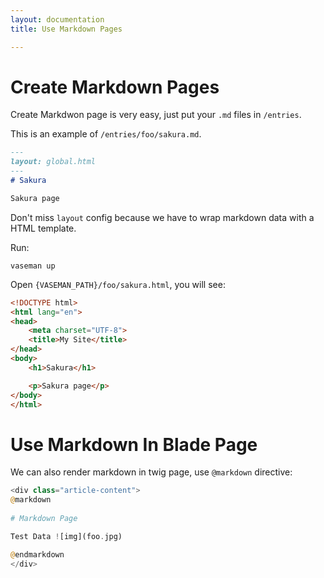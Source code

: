 ```yaml
---
layout: documentation
title: Use Markdown Pages

---
```


# Create Markdown Pages

Create Markdwon page is very easy, just put your `.md` files in `/entries`.

This is an example of `/entries/foo/sakura.md`.

``` markdown
---
layout: global.html
---
# Sakura

Sakura page
```

Don't miss `layout` config because we have to wrap markdown data with a HTML template.

Run: 

```shell
vaseman up
```

Open `{VASEMAN_PATH}/foo/sakura.html`, you will see:

``` html
<!DOCTYPE html>
<html lang="en">
<head>
	<meta charset="UTF-8">
	<title>My Site</title>
</head>
<body>
	<h1>Sakura</h1>

	<p>Sakura page</p>
</body>
</html>
```

# Use Markdown In Blade Page

We can also render markdown in twig page, use `@markdown` directive:

```php
<div class="article-content">
@markdown
	
# Markdown Page

Test Data ![img](foo.jpg)

@endmarkdown
</div>
```
